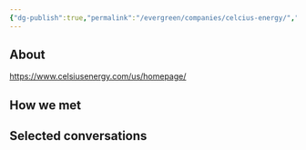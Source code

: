 ```yaml
---
{"dg-publish":true,"permalink":"/evergreen/companies/celcius-energy/","tags":["company"]}
---
```


## About

https://www.celsiusenergy.com/us/homepage/


## How we met


## Selected conversations



